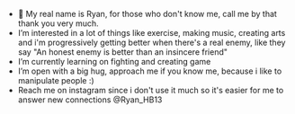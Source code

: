 - 👋 My real name is Ryan, for those who don't know me, call me by that thank you very much.
- I’m interested in a lot of things like exercise, making music, creating arts and i'm progressively getting better when there's a real enemy, like they say "An honest enemy is better than an insincere friend" 
- I’m currently learning on fighting and creating game
- I’m open with a big hug, approach me if you know me, because i like to manipulate people :) 
- Reach me on instagram since i don't use it much so it's easier for me to answer new connections @Ryan_HB13
